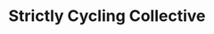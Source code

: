 ---
title: "Strictly Cycling Collective"
url: /new-york/strictly-cycling-collective/
shop: Fahrrad
---